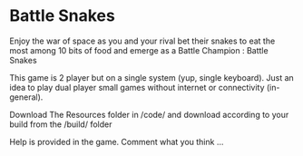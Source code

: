# Battle Snakes
Enjoy the war of space as you and your rival bet their snakes to eat the most among 10  bits of food and emerge as a Battle Champion : Battle Snakes 

This game is 2 player but on a single system (yup, single keyboard). Just an idea to play dual player small games without internet or connectivity (in-general). 

Download The Resources folder in /code/ and download according to your build from the /build/ folder

Help is provided in the game.
Comment what you think ...
